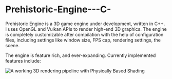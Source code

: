 # Prehistoric-Engine---C-
Prehistoric Engine is a 3D game engine under development, written in C++. I uses OpenGL and Vulkan APIs to render high-end 3D graphics. 
The engine is completely customizable after compilation with the help of configuration files, including settings like window size, FPS cap, rendering settings, the scene.

The engine is feature rich, and ever-expanding. Currently implemented features include:

![A working 3D rendering pipeline with Physically Based Shading](/images/pbr_renderer.png)
